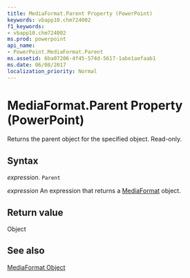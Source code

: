 ```yaml
---
title: MediaFormat.Parent Property (PowerPoint)
keywords: vbapp10.chm724002
f1_keywords:
- vbapp10.chm724002
ms.prod: powerpoint
api_name:
- PowerPoint.MediaFormat.Parent
ms.assetid: 6ba07206-4f45-574d-5617-1abe1aefaab1
ms.date: 06/08/2017
localization_priority: Normal
---
```



# MediaFormat.Parent Property (PowerPoint)

Returns the parent object for the specified object. Read-only.


## Syntax

 _expression_. `Parent`

 _expression_ An expression that returns a [MediaFormat](./PowerPoint.MediaFormat.md) object.


## Return value

Object


## See also


[MediaFormat Object](PowerPoint.MediaFormat.md)

